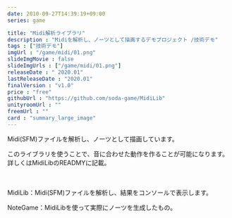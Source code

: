 ```yaml
---
date: 2010-09-27T14:39:19+09:00
series: game

title: "Midi解析ライブラリ"
description : "Midiを解析し、ノーツとして描画するデモプロジェクト /技術デモ"
tags : ["技術デモ"]
imgUrl : "/game/midi/01.png"
slideImgMovie : false
slideImgUrls : ["/game/midi/01.png"]
releaseDate : " 2020.01"
lastReleaseDate : "2020.01"
finalVersion : "v1.0"
price : "free"
githubUrl : "https://github.com/soda-game/MidiLib"
unityroomUrl : ""
freemUrl : ""
card : "summary_large_image"
---
```

Midi(SFM)ファイルを解析し、ノーツとして描画しています。

このライブラリを使うことで、音に合わせた動作を作ることが可能になります。詳しくはMidiLibのREADMYに記載。

　

MidiLib：Midi(SFM)ファイルを解析し、結果をコンソールで表示します。

NoteGame：MidiLibを使って実際にノーツを生成したもの。
